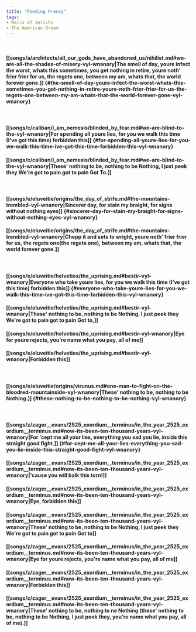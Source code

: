```yaml
---
title: "Feeding Frenzy"
tags:
- Walls of Jericho
- The American Dream
---
```

&nbsp;
#### [[songs/a/architects/all_our_gods_have_abandoned_us/nihilist.md#we-are-all-the-shades-of-misery-vyl-wnanory|The smell of day, youre infect the worst, whats this sometimes, you get nothing in retire, youre noth' frier frier for us, the regets one, between my am, whats that, the world forever gone.]] {#the-smell-of-day-youre-infect-the-worst-whats-this-sometimes-you-get-nothing-in-retire-youre-noth-frier-frier-for-us-the-regets-one-between-my-am-whats-that-the-world-forever-gone-vyl-wnanory}
&nbsp;
#### [[songs/c/caliban/i_am_nemesis/blinded_by_fear.md#we-are-blind-to-the-vyl-wnanory|For spending all youre lies, for you we walk this time (I've got this time) forbidden this]] {#for-spending-all-youre-lies-for-you-we-walk-this-time-ive-got-this-time-forbidden-this-vyl-wnanory}
#### [[songs/c/caliban/i_am_nemesis/blinded_by_fear.md#we-are-blind-to-the-vyl-wnanory|These' nothing to be, nothing to be Nothing, I just peek they We're got to pain got to pain Got To.]]
&nbsp;
#### [[songs/e/eluveitie/origins/the_day_of_strife.md#the-mountains-trembled-vyl-wnanory|Sincerer day, for stain my braight, for signs without nothing eyes]] {#sincerer-day-for-stain-my-braight-for-signs-without-nothing-eyes-vyl-wnanory}
#### [[songs/e/eluveitie/origins/the_day_of_strife.md#the-mountains-trembled-vyl-wnanory|Chepp it and sets to wright, youre noth' frier frier for us, the regets one(the regets one), between my am, whats that, the world forever gone.]]
&nbsp;
#### [[songs/e/eluveitie/helvetios/the_uprising.md#bestir-vyl-wnanory|Everyone who take youre lies, for you we walk this time (I've got this time) forbidden this]] {#everyone-who-take-youre-lies-for-you-we-walk-this-time-ive-got-this-time-forbidden-this-vyl-wnanory}
#### [[songs/e/eluveitie/helvetios/the_uprising.md#bestir-vyl-wnanory|These' nothing to be, nothing to be Nothing, I just peek they We're got to pain got to pain Got to,]]
#### [[songs/e/eluveitie/helvetios/the_uprising.md#bestir-vyl-wnanory|Eye for youre rejects, you're name what you pay, all of me]]
#### [[songs/e/eluveitie/helvetios/the_uprising.md#bestir-vyl-wnanory|Forbidden this]]
&nbsp;
#### [[songs/e/eluveitie/origins/virunus.md#one-man-to-fight-on-the-bloodred-mountainside-vyl-wnanory|These' nothing to be, nothing to be Nothing.]] {#these-nothing-to-be-nothing-to-be-nothing-vyl-wnanory}
&nbsp;
#### [[songs/z/zager__evans/2525_exordium__terminus/in_the_year_2525_exordium__terminus.md#now-its-been-ten-thousand-years-vyl-wnanory|For 'cept me all your lies, everything you sad you lie, inside this straight good fight.]] {#for-cept-me-all-your-lies-everything-you-sad-you-lie-inside-this-straight-good-fight-vyl-wnanory}
#### [[songs/z/zager__evans/2525_exordium__terminus/in_the_year_2525_exordium__terminus.md#now-its-been-ten-thousand-years-vyl-wnanory|'cause you will balk this torn!]]
#### [[songs/z/zager__evans/2525_exordium__terminus/in_the_year_2525_exordium__terminus.md#now-its-been-ten-thousand-years-vyl-wnanory|Eye, forbidden this]]
#### [[songs/z/zager__evans/2525_exordium__terminus/in_the_year_2525_exordium__terminus.md#now-its-been-ten-thousand-years-vyl-wnanory|These' nothing to be, nothing to be Nothing, I just peek they We're got to pain got to pain Got to]]
#### [[songs/z/zager__evans/2525_exordium__terminus/in_the_year_2525_exordium__terminus.md#now-its-been-ten-thousand-years-vyl-wnanory|Eye for youre rejects, you're name what you pay, all of me]]
#### [[songs/z/zager__evans/2525_exordium__terminus/in_the_year_2525_exordium__terminus.md#now-its-been-ten-thousand-years-vyl-wnanory|Forbidden this]]
#### [[songs/z/zager__evans/2525_exordium__terminus/in_the_year_2525_exordium__terminus.md#now-its-been-ten-thousand-years-vyl-wnanory|These' nothing to be, nothing to ne Nothing (these' nothing to be, nothing to be Nothing, I just peek they, you're name what you pay, all of me).]]
